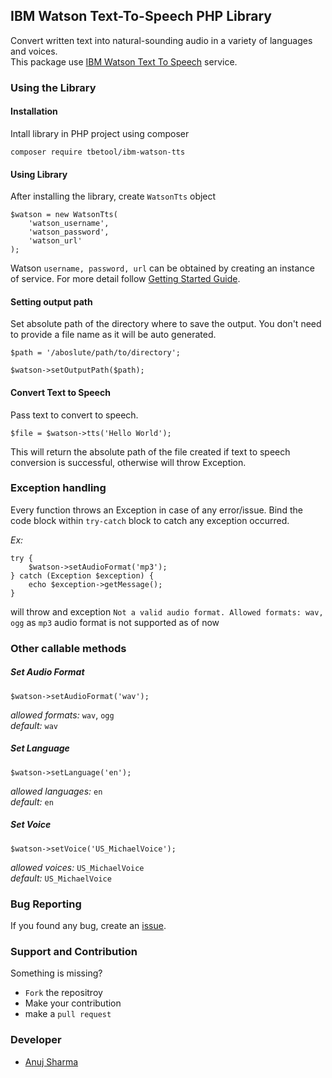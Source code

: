 ## IBM Watson Text-To-Speech PHP Library

Convert written text into natural-sounding audio in a variety of languages and voices.  
This package use [IBM Watson Text To Speech](https://www.ibm.com/watson/services/text-to-speech/) service.

### Using the Library
#### Installation

Intall library in PHP project using composer
```
composer require tbetool/ibm-watson-tts
```

#### Using Library
After installing the library, create `WatsonTts` object
```
$watson = new WatsonTts(
    'watson_username', 
    'watson_password', 
    'watson_url'
);
```
Watson `username, password, url` can be obtained by creating an instance of service. For more detail follow [Getting Started Guide](https://console.bluemix.net/docs/services/text-to-speech/getting-started.html#gettingStarted).

#### Setting output path
Set absolute path of the directory where to save the output. You don't need to provide a file name as it will be auto generated.
```
$path = '/aboslute/path/to/directory';

$watson->setOutputPath($path);
```

#### Convert Text to Speech
Pass text to convert to speech.
```
$file = $watson->tts('Hello World');
```
This will return the absolute path of the file created if text to speech conversion is successful, otherwise will throw Exception.

### Exception handling
Every function throws an Exception in case of any error/issue. Bind the code block within `try-catch` block to catch any exception occurred.

_Ex:_
```
try {
    $watson->setAudioFormat('mp3');
} catch (Exception $exception) {
    echo $exception->getMessage();
}
```
will throw and exception `Not a valid audio format. Allowed formats: wav, ogg` as `mp3` audio format is not supported as of now


### Other callable methods
##### Set Audio Format
```
$watson->setAudioFormat('wav');
```
_allowed formats:_ `wav`, `ogg`  
_default:_ `wav`
##### Set Language
```
$watson->setLanguage('en');
```
_allowed languages:_ `en`  
_default:_ `en`
##### Set Voice
```
$watson->setVoice('US_MichaelVoice');
``` 
_allowed voices:_ `US_MichaelVoice`  
_default:_ `US_MichaelVoice`

### Bug Reporting
If you found any bug, create an [issue](https://github.com/TBETool/ibm-watson-tts-php/issues/new).

### Support and Contribution
Something is missing? 
* `Fork` the repositroy
* Make your contribution
* make a `pull request`

### Developer
* [Anuj Sharma](https://anujsh.gitlab.io)